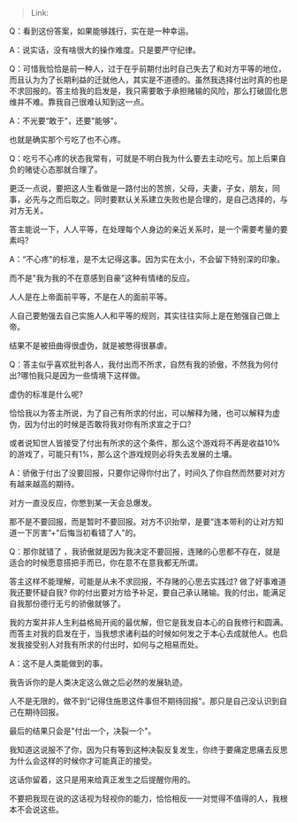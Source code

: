 > Link: 

Q：看到这份答案，如果能够践行，实在是一种幸运。

A：说实话，没有啥很大的操作难度。只是要严守纪律。

Q：可惜我恰恰是前一种人，过于在乎前期付出时自己失去了和对方平等的地位，而且认为为了长期利益的迁就他人，其实是不道德的。虽然我选择付出时真的也是不求回报的。答主给我的启发是，我只需要敢于承担赌输的风险，那么打破固化思维并不难。靠我自己很难认知到这一点。

A：不光要“敢于"，还要"能够"。

也就是确实那个亏吃了也不心疼。

Q：吃亏不心疼的状态我常有，可就是不明白我为什么要去主动吃亏。加上后果自负的赌徒心态那就合理了。

更泛一点说，要把这人生看做是一路付出的苦旅，父母，夫妻，子女，朋友，同事，必先与之而后取之。同时要默认关系建立失败也是合理的，是自己选择的，与对方无关。

答主能说一下，人人平等，在处理每个人身边的亲近关系时，是一个需要考量的要素吗?

A：“不心疼"的标准，是不太记得这事。因为实在太小，不会留下特别深的印象。

而不是"我为我的不在意感到自豪"这种有情绪的反应。

人人是在上帝面前平等，不是在人的面前平等。

人自己要勉强去自己实施人人和平等的规则，其实往往实际上是在勉强自己做上帝。

结果不是被扭曲得很虚伪，就是被憋得很暴虐。

Q：答主似乎喜欢批判各人，我付出而不所求，自然有我的骄傲，不然我为何付出?哪怕我只是因为一些情境下这样做。

虚伪的标准是什么呢?

恰恰我以为答主所说，为了自己有所求的付出，可以解释为赌，也可以解释为虚伪，因为付出的时候是否敢将我对你有所求宣之于口?

或者说知世人皆接受了付出有所求的这个条件，那么这个游戏将不再是收益10%的游戏了，可能只有1%，那么这个游戏规则必将失去发展的土壤。

A：骄傲于付出了没要回报，只要你记得你付出了，时间久了你自然而然要对对方有越来越高的期待。

对方一直没反应，你憋到某一天会总爆发。

那不是不要回报，而是暂时不要回报。对方不识抬举，是要“连本带利的让对方知道一下厉害”+"后悔当初看错了人"的。

Q：那你就错了 ，我骄傲就是因为我决定不要回报，连赌的心思都不存在，就是适合的时候愿意搭把手而已，你在意不在意我都无所谓。

答主这样不能理解，可能是从未不求回报，不存赌的心思去实践过? 做了好事难道我还要怀疑自我? 你的付出要对方给予补足，要自己承认赌输。我的付出，能满足自我那份德行无亏的骄傲就够了。

我的方案并非人生利益格局开阅的最优解，但它是我发自本心的自我修行和圆满。而答主对我的启发在于，当我想求诸利益的时候如何发之于本心去成就他人。也启发我接受别人对我有所求的付出时，如何与之相易而处。

A：这不是人类能做到的事。

我告诉你的是人类决定这么做之后必然的发展轨迹。

人不是无限的，做不到“记得住施恩这件事但不期待回报"。那只是自己没认识到自己在期待回报。

最后的结果只会是"付出一个，决裂一个"。

我知道这说服不了你，因为只有等到这种决裂反复发生，你终于要痛定思痛去反思为什么会这样的时候你才可能真正的接受。

这话你留着，这只是用来给真正发生之后提醒你用的。

不要把我现在说的这话视为轻视你的能力，恰恰相反一一对觉得不值得的人，我根本不会说这些。